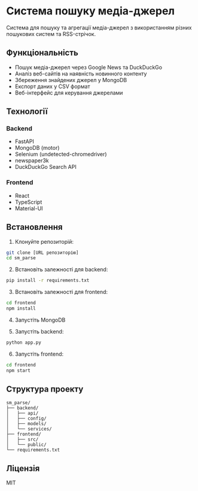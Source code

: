 # Система пошуку медіа-джерел

Система для пошуку та агрегації медіа-джерел з використанням різних пошукових систем та RSS-стрічок.

## Функціональність

- Пошук медіа-джерел через Google News та DuckDuckGo
- Аналіз веб-сайтів на наявність новинного контенту
- Збереження знайдених джерел у MongoDB
- Експорт даних у CSV формат
- Веб-інтерфейс для керування джерелами

## Технології

### Backend
- FastAPI
- MongoDB (motor)
- Selenium (undetected-chromedriver)
- newspaper3k
- DuckDuckGo Search API

### Frontend
- React
- TypeScript
- Material-UI

## Встановлення

1. Клонуйте репозиторій:
```bash
git clone [URL репозиторію]
cd sm_parse
```

2. Встановіть залежності для backend:
```bash
pip install -r requirements.txt
```

3. Встановіть залежності для frontend:
```bash
cd frontend
npm install
```

4. Запустіть MongoDB

5. Запустіть backend:
```bash
python app.py
```

6. Запустіть frontend:
```bash
cd frontend
npm start
```

## Структура проекту

```
sm_parse/
├── backend/
│   ├── api/
│   ├── config/
│   ├── models/
│   └── services/
├── frontend/
│   ├── src/
│   └── public/
└── requirements.txt
```

## Ліцензія

MIT 
